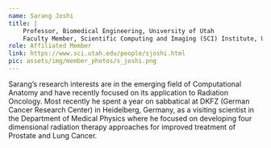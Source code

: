 ```yaml
---
name: Sarang Joshi
title: |
    Professor, Biomedical Engineering, University of Utah
    Faculty Member, Scientific Computing and Imaging (SCI) Institute, University of Utah
role: Affiliated Member
link: https://www.sci.utah.edu/people/sjoshi.html
pic: assets/img/member_photos/s_joshi.png
---
```


Sarang’s research interests are in the emerging field of Computational Anatomy and have recently focused on its application to Radiation Oncology. Most recently he spent a year on sabbatical at DKFZ (German Cancer Research Center) in Heidelberg, Germany, as a visiting scientist in the Department of Medical Physics where he focused on developing four dimensional radiation therapy approaches for improved treatment of Prostate and Lung Cancer.
